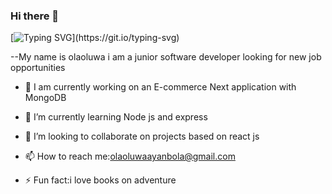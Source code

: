 ### Hi there 👋
[![Typing SVG](https://readme-typing-svg.herokuapp.com/?lines=WELCOME+TO+LAOLU'S+GIT+HUB+PROFILE;)](https://git.io/typing-svg)

--My name is olaoluwa i am a junior software developer looking for new job opportunities

- 🔭 I am currently working on an E-commerce Next application with MongoDB
 
- 🌱 I’m currently learning Node js and express
 
- 👯 I’m looking to collaborate on projects based on react js

- 📫 How to reach me:olaoluwaayanbola@gmail.com
 
- ⚡ Fun fact:i love books on adventure


<!-- 
[![Top Langs](https://github-readme-stats.vercel.app/api/top-langs/?username=olaoluwaayanbola)](https://github.com/anuraghazra/github-readme-stats)
 -->
